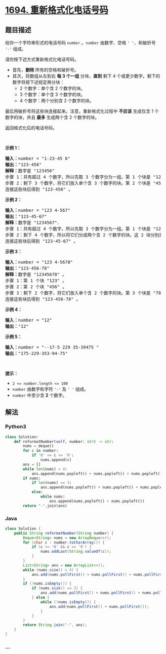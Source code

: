 # [1694. 重新格式化电话号码](https://leetcode-cn.com/problems/reformat-phone-number)



## 题目描述

<!-- 这里写题目描述 -->

<p>给你一个字符串形式的电话号码 <code>number</code> 。<code>number</code> 由数字、空格 <code>' '</code>、和破折号 <code>'-'</code> 组成。</p>

<p>请你按下述方式重新格式化电话号码。</p>

<ul>
	<li>首先，<strong>删除</strong> 所有的空格和破折号。</li>
	<li>其次，将数组从左到右 <strong>每 3 个一组</strong> 分块，<strong>直到 </strong>剩下 4 个或更少数字。剩下的数字将按下述规定再分块：
	<ul>
		<li>2 个数字：单个含 2 个数字的块。</li>
		<li>3 个数字：单个含 3 个数字的块。</li>
		<li>4 个数字：两个分别含 2 个数字的块。</li>
	</ul>
	</li>
</ul>

<p>最后用破折号将这些块连接起来。注意，重新格式化过程中 <strong>不应该</strong> 生成仅含 1 个数字的块，并且 <strong>最多</strong> 生成两个含 2 个数字的块。</p>

<p>返回格式化后的电话号码。</p>

<p> </p>

<p><strong>示例 1：</strong></p>

<pre>
<strong>输入：</strong>number = "1-23-45 6"
<strong>输出：</strong>"123-456"
<strong>解释：</strong>数字是 "123456"
步骤 1：共有超过 4 个数字，所以先取 3 个数字分为一组。第 1 个块是 "123" 。
步骤 2：剩下 3 个数字，将它们放入单个含 3 个数字的块。第 2 个块是 "456" 。
连接这些块后得到 "123-456" 。</pre>

<p><strong>示例 2：</strong></p>

<pre>
<strong>输入：</strong>number = "123 4-567"
<strong>输出：</strong>"123-45-67"
<strong>解释：</strong>数字是 "1234567".
步骤 1：共有超过 4 个数字，所以先取 3 个数字分为一组。第 1 个块是 "123" 。
步骤 2：剩下 4 个数字，所以将它们分成两个含 2 个数字的块。这 2 块分别是 "45" 和 "67" 。
连接这些块后得到 "123-45-67" 。
</pre>

<p><strong>示例 3：</strong></p>

<pre>
<strong>输入：</strong>number = "123 4-5678"
<strong>输出：</strong>"123-456-78"
<strong>解释：</strong>数字是 "12345678" 。
步骤 1：第 1 个块 "123" 。
步骤 2：第 2 个块 "456" 。
步骤 3：剩下 2 个数字，将它们放入单个含 2 个数字的块。第 3 个块是 "78" 。
连接这些块后得到 "123-456-78" 。</pre>

<p><strong>示例 4：</strong></p>

<pre>
<strong>输入：</strong>number = "12"
<strong>输出：</strong>"12"
</pre>

<p><strong>示例 5：</strong></p>

<pre>
<strong>输入：</strong>number = "--17-5 229 35-39475 "
<strong>输出：</strong>"175-229-353-94-75"
</pre>

<p> </p>

<p><strong>提示：</strong></p>

<ul>
	<li><code>2 <= number.length <= 100</code></li>
	<li><code>number</code> 由数字和字符 <code>'-'</code> 及 <code>' '</code> 组成。</li>
	<li><code>number</code> 中至少含 <strong>2</strong> 个数字。</li>
</ul>


## 解法

<!-- 这里可写通用的实现逻辑 -->

<!-- tabs:start -->

### **Python3**

<!-- 这里可写当前语言的特殊实现逻辑 -->

```python
class Solution:
    def reformatNumber(self, number: str) -> str:
        nums = deque()
        for c in number:
            if '0' <= c <= '9':
                nums.append(c)
        ans = []
        while len(nums) > 4:
            ans.append(nums.popleft() + nums.popleft() + nums.popleft())
        if nums:
            if len(nums) == 3:
                ans.append(nums.popleft() + nums.popleft() + nums.popleft())
            else:
                while nums:
                    ans.append(nums.popleft() + nums.popleft())
        return "-".join(ans)
```

### **Java**

<!-- 这里可写当前语言的特殊实现逻辑 -->

```java
class Solution {
    public String reformatNumber(String number) {
        Deque<String> nums = new ArrayDeque<>();
        for (char c : number.toCharArray()) {
            if (c >= '0' && c <= '9') {
                nums.addLast(String.valueOf(c));
            }
        }
        List<String> ans = new ArrayList<>();
        while (nums.size() > 4) {
            ans.add(nums.pollFirst() + nums.pollFirst() + nums.pollFirst());
        }
        if (!nums.isEmpty()) {
            if (nums.size() == 3) {
                ans.add(nums.pollFirst() + nums.pollFirst() + nums.pollFirst());
            } else {
                while (!nums.isEmpty()) {
                    ans.add(nums.pollFirst() + nums.pollFirst());
                }
            }
        }
        return String.join("-", ans);
    }
}
```

### **...**

```

```

<!-- tabs:end -->
